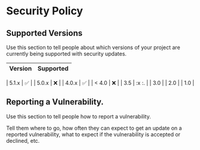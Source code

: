 # Security Policy

## Supported Versions

Use this section to tell people about which versions of your project are
currently being supported with security updates.

| Version | Supported          |
| ------- | ------------------ |





| 5.1.x   | :white_check_mark: |
| 5.0.x   | :x:                |
| 4.0.x   | :white_check_mark: |
| < 4.0   | :x:                |
|   3.5   | :x :.              |
|   3.0   |
|   2.0   | 
|   1.0   |

## Reporting a Vulnerability. 

Use this section to tell people how to report a vulnerability.

Tell them where to go, how often they can expect to get an update on a
reported vulnerability, what to expect if the vulnerability is accepted or
declined, etc.

